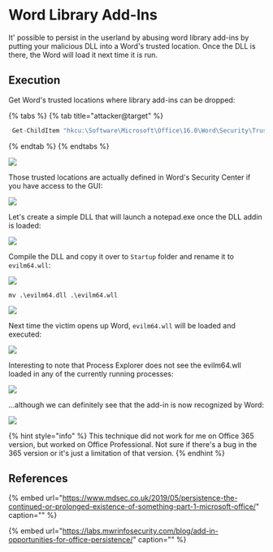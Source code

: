 # Word Library Add-Ins

It' possible to persist in the userland by abusing word library add-ins by putting your malicious DLL into a Word's trusted location. Once the DLL is there, the Word will load it next time it is run.

## Execution

Get Word's trusted locations where library add-ins can be dropped:

{% tabs %}
{% tab title="attacker@target" %}
```csharp
 Get-ChildItem "hkcu:\Software\Microsoft\Office\16.0\Word\Security\Trusted Locations"
```
{% endtab %}
{% endtabs %}

![](../../.gitbook/assets/annotation-2019-06-22-121402.png)

Those trusted locations are actually defined in Word's Security Center if you have access to the GUI:

![](../../.gitbook/assets/annotation-2019-06-22-121426.png)

Let's create a simple DLL that will launch a notepad.exe once the DLL addin is loaded:

![](../../.gitbook/assets/annotation-2019-06-22-143558.png)

Compile the DLL and copy it over to `Startup` folder and rename it to `evilm64.wll`:

![](../../.gitbook/assets/annotation-2019-06-22-121537.png)

```text
mv .\evilm64.dll .\evilm64.wll
```

![](../../.gitbook/assets/annotation-2019-06-22-144024%20%281%29.png)

Next time the victim opens up Word, `evilm64.wll` will be loaded and executed:

![](../../.gitbook/assets/annotation-2019-06-22-143432.png)

Interesting to note that Process Explorer does not see the evilm64.wll loaded in any of the currently running processes:

![](../../.gitbook/assets/annotation-2019-06-22-144128.png)

...although we can definitely see that the add-in is now recognized by Word:

![](../../.gitbook/assets/annotation-2019-06-22-144219.png)

{% hint style="info" %}
This technique did not work for me on Office 365 version, but worked on Office Professional. Not sure if there's a bug in the 365 version or it's just a limitation of that version.
{% endhint %}

## References

{% embed url="https://www.mdsec.co.uk/2019/05/persistence-the-continued-or-prolonged-existence-of-something-part-1-microsoft-office/" caption="" %}

{% embed url="https://labs.mwrinfosecurity.com/blog/add-in-opportunities-for-office-persistence/" caption="" %}

